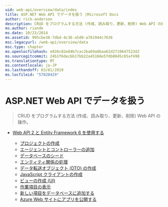 ```yaml
---
uid: web-api/overview/data/index
title: ASP.NET Web API でデータを扱う |Microsoft Docs
author: rick-anderson
description: CRUD をプログラムする方法 (作成、読み取り、更新、削除) Web API の操作。
ms.author: riande
ms.date: 10/23/2014
ms.assetid: 995cbe38-7dbd-4c36-a5d0-a761944c7636
msc.legacyurl: /web-api/overview/data
msc.type: chapter
ms.openlocfilehash: e926c82e84b7cac2ba69a8baa62d2719647523d2
ms.sourcegitcommit: 24b1f6decbb17bb22a45166e5fdb0845c65af498
ms.translationtype: MT
ms.contentlocale: ja-JP
ms.lasthandoff: 03/01/2019
ms.locfileid: "57020429"
---
```

<a name="working-with-data-in-aspnet-web-api"></a>ASP.NET Web API でデータを扱う
====================
> CRUD をプログラムする方法 (作成、読み取り、更新、削除) Web API の操作。


- [Web API 2 と Entity Framework 6 を使用する](using-web-api-with-entity-framework/index.md)

    - [プロジェクトの作成](using-web-api-with-entity-framework/part-1.md)
    - [エージェントとコントローラーの追加](using-web-api-with-entity-framework/part-2.md)
    - [データベースのシード](using-web-api-with-entity-framework/part-3.md)
    - [エンティティ関係の処理](using-web-api-with-entity-framework/part-4.md)
    - [データ転送オブジェクト (DTO) の作成](using-web-api-with-entity-framework/part-5.md)
    - [JavaScript クライアントの作成](using-web-api-with-entity-framework/part-6.md)
    - [ビューの作成 (UI)](using-web-api-with-entity-framework/part-7.md)
    - [作業項目の表示](using-web-api-with-entity-framework/part-8.md)
    - [新しい項目をデータベースに追加する](using-web-api-with-entity-framework/part-9.md)
    - [Azure Web サイトにアプリを公開する](using-web-api-with-entity-framework/part-10.md)
